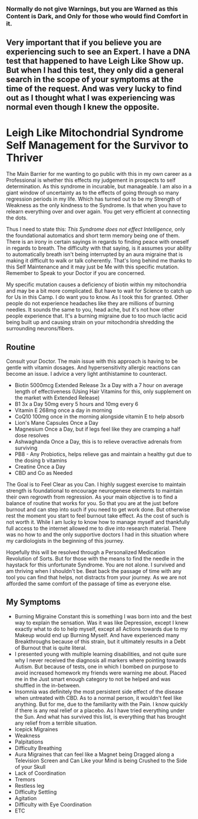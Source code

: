 ### Normally do not give Warnings, but you are Warned as this Content is Dark, and Only for those who would find Comfort in it.
## Very important that if you believe you are experiencing such to see an Expert. I have a DNA test that happened to have Leigh Like Show up. But when I had this test, they only did a general search in the scope of your symptoms at the time of the request. And was very lucky to find out as I thought what I was experiencing was normal even though I knew the opposite.
# Leigh Like Mitochondrial Syndrome Self Management for the Survivor to Thriver

The Main Barrier for me wanting to go public with this in my own career as a Professional is whether this effects my judgement in prospects to self determination. As this syndrome in incurable, but manageable. I am also in a giant window of uncertainty as to the effects of going through so many regression periods in my life. Which has turned out to be my Strength of Weakness as the only kindness to the Syndrome. Is that when you have to relearn everything over and over again. You get very efficient at connecting the dots.

Thus I need to state this: *This Syndrome does not effect Intelligence,* only the foundational automatics and short term memory being one of them. There is an irony in certain sayings in regards to finding peace with oneself in regards to breath. The difficulty with that saying, is it assumes your ability to automatically breath isn't being interrupted by an aura migraine that is making it difficult to walk or talk coherently. That's long behind me thanks to this Self Maintenance and it may just be Me with this specific mutation. Remember to Speak to your Doctor if you are concerned.

My specific mutation causes a deficiency of biotin within my mitochondria and may be a bit more complicated. But have to wait for Science to catch up for Us in this Camp. I do want you to know. As I took this for granted. Other people do not experience headaches like they are millions of burning needles. It sounds the same to you, head ache, but it's not how other people experience that. It's a burning migraine due to too much lactic acid being built up and causing strain on your mitochondria shredding the surrounding neurons/fibers. 

## Routine
Consult your Doctor. The main issue with this approach is having to be gentle with vitamin dosages. And hypersensitivity allergic reactions can become an issue. I advice a very light antihistamine to counteract. 
* Biotin 5000mcg Extended Release 3x a Day with a 7 hour on average length of effectiveness (Using Hair Vitamins for this, only supplement on the market with Extended Release)
* B1 3x a Day 50mg every 5 hours and 10mg every 6
* Vitamin E 268mg once a day in morning
* CoQ10 100mg once in the morning alongside vitamin E to help absorb
* Lion's Mane Capsules Once a Day
* Magnesium Once a Day, but if legs feel like they are cramping a half dose resolves
* Ashwaghanda Once a Day, this is to relieve overactive adrenals from surviving
* PB8 - Any Probiotics, helps relieve gas and maintain a healthy gut due to the dosing b vitamins
* Creatine Once a Day
* CBD and Co as Needed

The Goal is to Feel Clear as you Can.
I highly suggest exercise to maintain strength is foundational to encourage neurogenese elements to maintain their own regrowth from regression. As your main objective is to find a balance of routine that works for you. So that you are at the just before burnout and can step into such if you need to get work done. But otherwise rest the moment you start to feel burnout take effect. As the cost of such is not worth it. While I am lucky to know how to manage myself and thankfully full access to the internet allowed me to dive into research material. There was no how to and the only supportive doctors I had in this situation where my cardiologists in the beginning of this journey.

Hopefully this will be resolved through a Personalized Medication Revolution of Sorts. But for those with the means to find the needle in the haystack for this unfortunate Syndrome. You are not alone. I survived and am thriving when I shouldn't be. Beat back the passage of time with any tool you can find that helps, not distracts from your journey. As we are not afforded the same comfort of the passage of time as everyone else.

## My Symptoms
* Burning Migraine Constant this is something I was born into and the best way to explain the sensation. Was it was like Depression, except I knew exactly what to do to help myself, except all Actions towards due to my Makeup would end up Burning Myself. And have experienced many Breakthroughs because of this strain, but it ultimately results in a Debt of Burnout that is quite literal. 
* I presented young with multiple learning disabilities, and not quite sure why I never received the diagnosis all markers where pointing towards Autism. But because of tests, one in which I bombed on purpose to avoid increased homework my friends were warning me about. Placed me in the Just smart enough category to not be helped and was shuffled in the in-between.
* Insomnia was definitely the most persistent side effect of the disease when untreated with CBD. As to a normal person, it wouldn't feel like anything. But for me, due to the familiarity with the Pain. I know quickly if there is any real relief or a placebo. As I have tried everything under the Sun. And what has survived this list, is everything that has brought any relief from a terrible situation.
* Icepick Migraines
* Weakness
* Palpitations
* Difficulty Breathing
* Aura Migraines that can feel like a Magnet being Dragged along a Television Screen and Can Like your Mind is being Crushed to the Side of your Skull
* Lack of Coordination
* Tremors
* Restless leg
* Difficulty Settling
* Agitation
* Difficulty with Eye Coordination
* ETC
